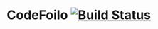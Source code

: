 # CodeFoilo [![Build Status](https://travis-ci.org/LandvibeDev/CodeFoilo.svg?branch=develop)](https://travis-ci.org/LandvibeDev/CodeFoilo)